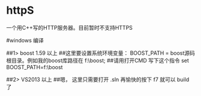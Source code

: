 # httpS
一个用C++写的HTTP服务器。目前暂时不支持HTTPS


#windows 编译

##1> boost 1.59 以上
##这里要设置系统环境变量：  BOOST_PATH = boost源码根目录。例如我的boost库路径在  f:\boost;
##请用打开CMD 写下这个指令   set BOOST_PATH=f:\boost 

##2> VS2013 以上
##嗯， 这里只需要打开 .sln 再愉快的按下 f7 就可以 build 了
